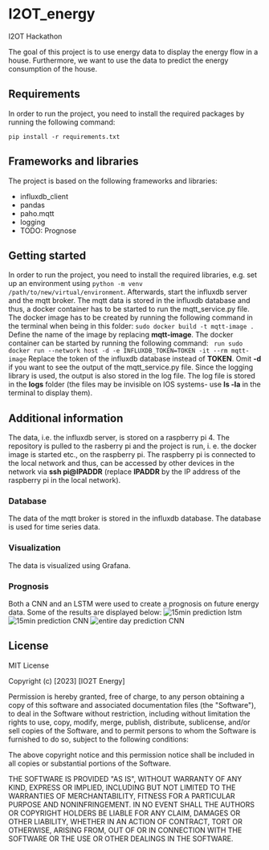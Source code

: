 # I2OT_energy
I2OT Hackathon

The goal of this project is to use energy data to display the energy flow in a house.
Furthermore, we want to use the data to predict the energy consumption of the house.

## Requirements
In order to run the project, you need to install the required packages by running the following command:
```
pip install -r requirements.txt
```


## Frameworks and libraries
The project is based on the following frameworks and libraries:
- influxdb_client
- pandas
- paho.mqtt
- logging
- TODO: Prognose


## Getting started
In order to run the project, you need to install the required libraries, e.g. set up an environment using
```python -m venv /path/to/new/virtual/environment```.
Afterwards, start the influxdb server and the mqtt broker.
The mqtt data is stored in the influxdb database and thus, a docker container has to be started to run the mqtt_service.py file.
The docker image has to be created by running the following command in the terminal when being in this folder:
```sudo docker build -t mqtt-image .```
Define the name of the image by replacing __mqtt-image__.
The docker container can be started by running the following command:
``` run sudo docker run --network host -d -e INFLUXDB_TOKEN=TOKEN -it --rm mqtt-image```
Replace the token of the influxdb database instead of __TOKEN__.
Omit __-d__ if you want to see the output of the mqtt_service.py file.
Since the logging library is used, the output is also stored in the log file.
The log file is stored in the __logs__ folder (the files may be invisible on IOS systems- use __ls -la__ in the terminal to display them).


## Additional information
The data, i.e. the influxdb server, is stored on a raspberry pi 4.
The repository is pulled to the rasberry pi and the project is run, i. e. the docker image is started etc., on the raspberry pi.
The raspberry pi is connected to the local network and thus, can be accessed by other devices in the network via __ssh pi@IPADDR__ 
(replace __IPADDR__ by the IP address of the raspberry pi in the local network).


### Database
The data of the mqtt broker is stored in the influxdb database.
The database is used for time series data.

### Visualization
The data is visualized using Grafana.

### Prognosis
Both a CNN and an LSTM were used to create a prognosis on future energy data.
Some of the results are displayed below:
![15min prediction lstm](/prognose/plots/15min_prediction_lstm.png)
![15min prediction CNN](/prognose/plots/CNN_15min.png)
![entire day prediction CNN](/prognose/plots/CNN_entire_day.png)

## License
MIT License

Copyright (c) [2023] [IO2T Energy]

Permission is hereby granted, free of charge, to any person obtaining a copy
of this software and associated documentation files (the "Software"), to deal
in the Software without restriction, including without limitation the rights
to use, copy, modify, merge, publish, distribute, sublicense, and/or sell
copies of the Software, and to permit persons to whom the Software is
furnished to do so, subject to the following conditions:

The above copyright notice and this permission notice shall be included in all
copies or substantial portions of the Software.

THE SOFTWARE IS PROVIDED "AS IS", WITHOUT WARRANTY OF ANY KIND, EXPRESS OR
IMPLIED, INCLUDING BUT NOT LIMITED TO THE WARRANTIES OF MERCHANTABILITY,
FITNESS FOR A PARTICULAR PURPOSE AND NONINFRINGEMENT. IN NO EVENT SHALL THE
AUTHORS OR COPYRIGHT HOLDERS BE LIABLE FOR ANY CLAIM, DAMAGES OR OTHER
LIABILITY, WHETHER IN AN ACTION OF CONTRACT, TORT OR OTHERWISE, ARISING FROM,
OUT OF OR IN CONNECTION WITH THE SOFTWARE OR THE USE OR OTHER DEALINGS IN THE
SOFTWARE.
